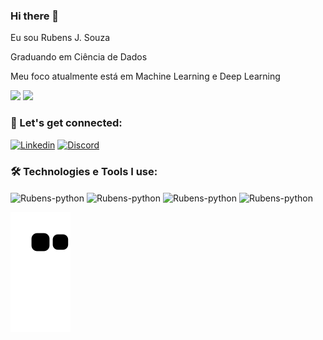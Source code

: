 ### Hi there 👋

Eu sou Rubens J. Souza

Graduando em Ciência de Dados

Meu foco atualmente está em Machine Learning e Deep Learning

<div>
  
  <img height="180em" src= "https://github-readme-stats.vercel.app/api?username=SneburAzuos&show_icons=true&theme=tokyonight"/>
  <img height="180em" src= "https://github-readme-stats.vercel.app/api/top-langs/?username=SneburAzuos&1layout=compact&theme=tokyonight"/>
  
  
  </div>
  
  ### 👀 Let's get connected:
  
  
  [![Linkedin](https://img.shields.io/badge/LinkedIn-0077B5?style=for-the-badge&logo=linkedin&logoColor=white)](https://www.linkedin.com/in/rubens-estagiodatascience/)
  [![Discord](https://img.shields.io/badge/Discord-7289DA?style=for-the-badge&logo=discord&logoColor=white)](https://discord.com/channels/@me)
 
 
 ### 🛠️ Technologies e Tools I use:
 
 <div>
  <img align="center" alt="Rubens-python" height="30" widht="40" src="https://cdn.jsdelivr.net/gh/devicons/devicon/icons/python/python-original-wordmark.svg"/>
  <img align="center" alt="Rubens-python" height="30" widht="40" src="https://cdn.jsdelivr.net/gh/devicons/devicon/icons/java/java-original-wordmark.svg"/>
  <img align="center" alt="Rubens-python" height="30" widht="40" src="https://cdn.jsdelivr.net/gh/devicons/devicon/icons/c/c-original.svg"/>
  <img align="center" alt="Rubens-python" height="30" widht="40" src="https://cdn.jsdelivr.net/gh/devicons/devicon/icons/mysql/mysql-original-wordmark.svg"/>
 
   
  </div>
  
  
  ![Snake animation](https://github.com/leonardojpereira/leonardojpereira/blob/output/github-contribution-grid-snake.svg)
  

